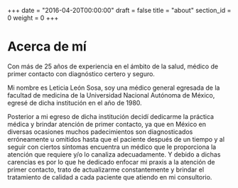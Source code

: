 +++
date = "2016-04-20T00:00:00"
draft = false
title = "about"
section_id = 0
weight = 0
+++

# Acerca de mí

Con más de 25 años de experiencia en el ámbito de la salud, médico de primer contacto con diagnóstico certero y seguro.


Mi nombre es Leticia León Sosa, soy una médico general egresada de la facultad de medicina de la Universidad Nacional Autónoma de México, egresé de dicha institución en el año de 1980.

Posterior a mi egreso de dicha institución decidí dedicarme la práctica médica y brindar atención de primer contacto, ya que en México en diversas ocasiones muchos padecimientos son diagnosticados erróneamente u omitidos hasta que el paciente después de un tiempo y al seguir con ciertos síntomas encuentra un médico que le proporciona la atención que requiere y/o lo canaliza adecuadamente. Y debido a dichas carencias es por lo que he dedicado enfocar mi praxis a la atención de primer contacto, trato de actualizarme constantemente y brindar el tratamiento de calidad a cada paciente que atiendo en mi consultorio.
